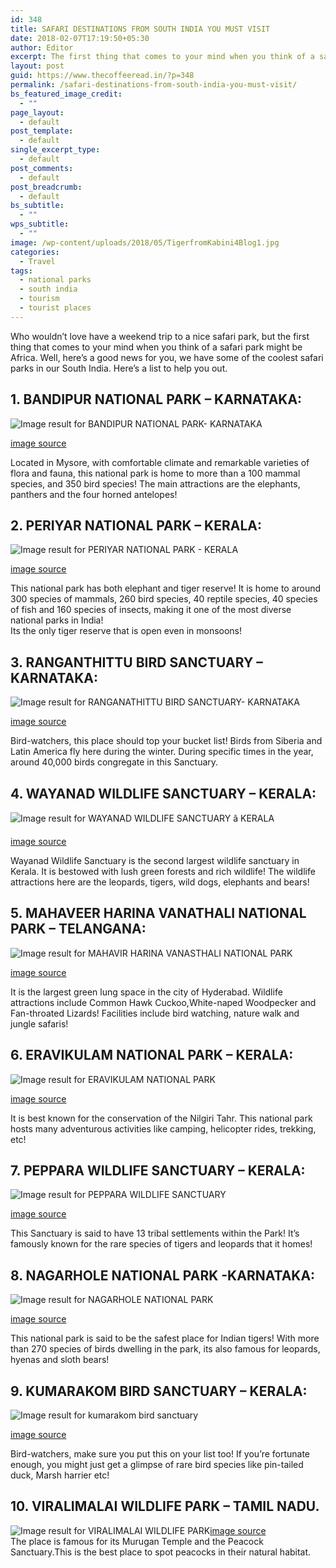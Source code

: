 ```yaml
---
id: 348
title: SAFARI DESTINATIONS FROM SOUTH INDIA YOU MUST VISIT
date: 2018-02-07T17:19:50+05:30
author: Editor
excerpt: The first thing that comes to your mind when you think of a safari park might be Africa. Well, here’s a good news for you, we have some of the coolest safari parks in our South India.
layout: post
guid: https://www.thecoffeeread.in/?p=348
permalink: /safari-destinations-from-south-india-you-must-visit/
bs_featured_image_credit:
  - ""
page_layout:
  - default
post_template:
  - default
single_excerpt_type:
  - default
post_comments:
  - default
post_breadcrumb:
  - default
bs_subtitle:
  - ""
wps_subtitle:
  - ""
image: /wp-content/uploads/2018/05/TigerfromKabini4Blog1.jpg
categories:
  - Travel
tags:
  - national parks
  - south india
  - tourism
  - tourist places
---
```

Who wouldn’t love have a weekend trip to a nice safari park, but the first thing that comes to your mind when you think of a safari park might be Africa. Well, here’s a good news for you, we have some of the coolest safari parks in our South India. Here’s a list to help you out.

## 1. BANDIPUR NATIONAL PARK &#8211; KARNATAKA:

![Image result for BANDIPUR NATIONAL PARK- KARNATAKA](https://i.ytimg.com/vi/xGZ7y1vSZfg/maxresdefault.jpg) 

[image source](https://www.google.co.in/search?biw=1350&bih=561&tbs=isz%3Alt%2Cislt%3Axga&tbm=isch&sa=1&ei=3F_1WqCMIcjz8QW2u4qoCg&q=BANDIPUR+NATIONAL+PARK-+KARNATAKA&oq=BANDIPUR+NATIONAL+PARK-+KARNATAKA&gs_l=img.3..0i30k1.46140.46140.0.46803.1.1.0.0.0.0.441.441.4-1.1.0....0...1c.1.64.img..0.1.441....0.QOH4wpVDENU#imgrc=EpTvz5zVbOkMZM:)

Located in Mysore, with comfortable climate and remarkable varieties of flora and fauna, this national park is home to more than a 100 mammal species, and 350 bird species! The main attractions are the elephants, panthers and the four horned antelopes!

## 2. PERIYAR NATIONAL PARK &#8211; KERALA:

![Image result for PERIYAR NATIONAL PARK - KERALA](http://www.concordaviation.in/media/services/wildlife/6_1.jpg) 

[image source](https://www.google.co.in/search?biw=1350&bih=561&tbs=isz%3Alt%2Cislt%3Axga&tbm=isch&sa=1&ei=sl_1WuGXKMj38QX55ayoDQ&q=+PERIYAR+NATIONAL+PARK+-+KERALA&oq=+PERIYAR+NATIONAL+PARK+-+KERALA&gs_l=img.3..0i30k1j0i8i30k1.40061.40061.0.40390.1.1.0.0.0.0.287.287.2-1.1.0....0...1c.1.64.img..0.1.286....0.Umv3C6Z3PVU#imgrc=boEvCAf4ixnMaM:)

This national park has both elephant and tiger reserve! It is home to around 300 species of mammals, 260 bird species, 40 reptile species, 40 species of fish and 160 species of insects, making it one of the most diverse national parks in India!  
Its the only tiger reserve that is open even in monsoons!

## 3. RANGANTHITTU BIRD SANCTUARY &#8211; KARNATAKA:

![Image result for RANGANATHITTU BIRD SANCTUARY- KARNATAKA](http://media.makemyhangout.com/Ranganathittu-Bird-Sanctuary/Entrance-of-Sanctuary-Ranganathittu-Bird-Sanctuary.JPG) 

[image source](https://www.google.co.in/search?biw=1350&bih=561&tbs=isz%3Alt%2Cislt%3Axga&tbm=isch&sa=1&ei=cl_1WvbIBMWx8QX8tq3IAg&q=+RANGANTHITTU+BIRD+SANCTUARY-+KARNATAKA&oq=+RANGANTHITTU+BIRD+SANCTUARY-+KARNATAKA&gs_l=img.3...62695.62695.0.63337.1.1.0.0.0.0.326.326.3-1.1.0....0...1c.1.64.img..0.0.0....0.0-525z444lo#imgrc=xSMibz5uGMjA6M:)

Bird-watchers, this place should top your bucket list! Birds from Siberia and Latin America fly here during the winter. During specific times in the year, around 40,000 birds congregate in this Sanctuary.

## 4. WAYANAD WILDLIFE SANCTUARY &#8211; KERALA:

![Image result for WAYANAD WILDLIFE SANCTUARY â KERALA](http://www.keralaleisureholidays.com/wp-content/uploads/2014/09/wildlife.jpg) 

[image source](https://www.google.co.in/search?biw=1350&bih=561&tbs=isz%3Alt%2Cislt%3Axga&tbm=isch&sa=1&ei=Xl_1WszyD8yB8gWcmpOoBw&btnG=Search&q=WAYANAD+WILDLIFE+SANCTUARY+%E2%80%93+KERALA#imgrc=jaoKw_M4iqj_-M:)

Wayanad Wildlife Sanctuary is the second largest wildlife sanctuary in Kerala. It is bestowed with lush green forests and rich wildlife! The wildlife attractions here are the leopards, tigers, wild dogs, elephants and bears!

## 5. MAHAVEER HARINA VANATHALI NATIONAL PARK &#8211; TELANGANA:

![Image result for MAHAVIR HARINA VANASTHALI NATIONAL PARK](https://3.bp.blogspot.com/-asA6KDKhuyU/WIBwL6ODKII/AAAAAAAAAAg/-O2MiRf9d10nHPFP2Z2W--fT0DTOrvYSwCLcB/s1600/IMG_20170111_160350.jpg) 

[image source](https://www.google.co.in/search?biw=1350&bih=561&tbs=isz%3Alt%2Cislt%3Axga&tbm=isch&sa=1&ei=-171WsGSD4yw8wWmoK-ICg&q=+MAHAVEER+HARINA+VANATHALI+NATIONAL+PARK&oq=+MAHAVEER+HARINA+VANATHALI+NATIONAL+PARK&gs_l=img.3...42754.42754.0.43493.1.1.0.0.0.0.359.359.3-1.1.0....0...1c.1.64.img..0.0.0....0.ZVLxYBU4Jto#imgrc=GveO4xtBCS2HeM:)

It is the largest green lung space in the city of Hyderabad. Wildlife attractions include Common Hawk Cuckoo,White-naped Woodpecker and Fan-throated Lizards! Facilities include bird watching, nature walk and jungle safaris!

## 6. ERAVIKULAM NATIONAL PARK &#8211; KERALA:

![Image result for ERAVIKULAM NATIONAL PARK](http://eravikulam.org/wp-content/uploads/2014/09/rajamala1.jpg) 

[image source](https://www.google.co.in/search?biw=1350&bih=561&tbs=isz%3Alt%2Cislt%3Axga&tbm=isch&sa=1&ei=sl71Wqa1IYip8QW9pS0&q=ERAVIKULAM+NATIONAL+PARK+&oq=ERAVIKULAM+NATIONAL+PARK+&gs_l=img.3..0l10.70397.70397.0.70886.1.1.0.0.0.0.277.277.2-1.1.0....0...1c.1.64.img..0.1.274....0.bTELTLbPkv0#imgrc=wtF4a9nakeLzgM:)

<span style="text-transform: initial;">It is best known for the conservation of the Nilgiri Tahr. This national park hosts many adventurous activities like camping, helicopter rides, trekking, etc!</span>

## 7. PEPPARA WILDLIFE SANCTUARY &#8211; KERALA:

![Image result for PEPPARA WILDLIFE SANCTUARY](https://upload.wikimedia.org/wikipedia/commons/thumb/a/a6/Peppara_sanctuary.jpg/1200px-Peppara_sanctuary.jpg) 

[image source](https://www.google.co.in/search?biw=1350&bih=561&tbs=isz%3Alt%2Cislt%3Axga&tbm=isch&sa=1&ei=fl71Wtz-D8Op8QWTuYzgAQ&q=PEPPARA+WILDLIFE+SANCTUARY+&oq=PEPPARA+WILDLIFE+SANCTUARY+&gs_l=img.3..0l2j0i30k1j0i24k1l6.50014.50014.0.50593.1.1.0.0.0.0.410.410.4-1.1.0....0...1c.1.64.img..0.1.409....0.GAutXNx56iA#imgrc=hdE6oYR0jx-1GM:)

<span style="text-transform: initial;">This Sanctuary is said to have 13 tribal settlements within the Park! It’s famously known for the rare species of tigers and leopards that it homes!</span>

## 8. NAGARHOLE NATIONAL PARK -KARNATAKA:

![Image result for NAGARHOLE NATIONAL PARK](https://images.thrillophilia.com/image/upload/s--mBk-tXM---/c_fill,f_auto,fl_strip_profile,h_800,q_auto,w_1300/v1/images/photos/000/077/163/original/1462778700_gate_entry.jpg.jpg?1462778700) 

[image source](https://www.google.co.in/search?biw=1350&bih=561&tbs=isz%3Alt%2Cislt%3Axga&tbm=isch&sa=1&ei=Q171WqOtHZbS8wWP14D4Cw&q=NAGARHOLE+NATIONAL+PARK&oq=NAGARHOLE+NATIONAL+PARK&gs_l=img.3..0l10.56552.56552.0.57170.1.1.0.0.0.0.230.230.2-1.1.0....0...1c.1.64.img..0.1.228....0.55WYGpDlK3M#imgrc=WpHVI_cpffgEYM:)

<span style="text-transform: initial;">This national park is said to be the safest place for Indian tigers! With more than 270 species of birds dwelling in the park, its also famous for leopards, hyenas and sloth bears!</span>

## 9. KUMARAKOM BIRD SANCTUARY &#8211; KERALA:

![Image result for kumarakom bird sanctuary](http://www.concordaviation.in/media/services/wildlife/5_1.jpg) 

[image source](https://www.google.co.in/search?biw=1350&bih=561&tbs=isz%3Alt%2Cislt%3Axga&tbm=isch&sa=1&ei=Pl71WryHH8OG8wXcgqDwAg&q=kumarakom+bird+sanctuary&oq=kumarakom+&gs_l=img.3.0.0i67k1j0j0i67k1l2j0j0i67k1j0l3j0i67k1.1686.1686.0.3580.1.1.0.0.0.0.486.486.4-1.1.0....0...1c.1.64.img..0.1.483....0.wHb3_tYocIA#imgrc=_ZMkhlmRJ9umXM:)

<span style="text-transform: initial;">Bird-watchers, make sure you put this on your list too! If you’re fortunate enough, you might just get a glimpse of rare bird species like pin-tailed duck, Marsh harrier etc!</span>

## 10. VIRALIMALAI WILDLIFE PARK &#8211; TAMIL NADU.

<span class="sr-img-credit"><img src="http://3.bp.blogspot.com/-AcqlcyS9QVM/UpxflV-dNoI/AAAAAAAAQkk/q5EOCTXw6fE/s1600/indian+elephant.JPG" alt="Image result for VIRALIMALAI WILDLIFE PARK" /></span>[image source](https://www.google.co.in/search?biw=1350&bih=561&tbs=isz%3Alt%2Cislt%3Axga&tbm=isch&sa=1&ei=t0j1WvG-M4LW8QXPmpRY&q=VIRALIMALAI+WILDLIFE+PARK&oq=VIRALIMALAI+WILDLIFE+PARK&gs_l=img.3...5395621.5395621.0.5396874.1.1.0.0.0.0.0.0..0.0....0...1c.1.64.img..1.0.0....0.EvuM0uhbhks#imgrc=6wFRAPa0Xl4T6M:)  
The place is famous for its Murugan Temple and the Peacock Sanctuary.This is the best place to spot peacocks in their natural habitat.